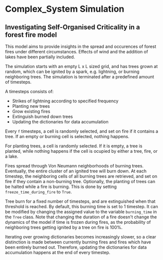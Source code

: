 # Complex_System Simulation
## Investigating Self-Organised Criticality in a forest fire model

This model aims to provide insights in the spread and occurences of forest fires under different circumstances. Effects of wind and the addition of lakes have been partially included.

The simulation starts with an empty L x L sized grid, and has trees grown at random, which can be ignited by a spark, e.g. lightning, or burning neighboring trees. The simulation is terminated after a predefined amount of timesteps.

A timesteps consists of:
*   Strikes of lightning according to specified frequency
*   Planting new trees
*   Grow existing fires
*   Extinguish burned down trees
*   Updating the dictionaries for data accumulation 

Every `f` timesteps, a cell is randomly selected, and set on fire if it contains a tree. If an empty or burning cell is selected, nothing happens.

For planting trees, a cell is randomly selected. If it is empty, a tree is planted, while nothing happens if the cell is ocupied by either a tree, fire, or a lake.

Fires spread through Von Neumann neighborhoods of burning trees. Eventually, the entire cluster of an ignited tree will burn down. At each timestep, the neighboring cells of all burning trees are retrieved, and set on fire if they contain a non-burning tree. Optionally, the planting of trees can be halted while a fire is burning. This is done by setting `freeze_time_during_fire` to `True`.

Tree burn for a fixed number of timesteps, and are extinguished when that threshold is reached. By default, this burning time is set to 1 timestep. It can be modified by changing the assigned value to the variable `burning_time` in the `Tree` class. Note that changing the duration of a fire doesn't change the dynamics of the model if time is frozen during fires, as the probability of neighboring trees getting ignited by a tree on fire is 100%.

Iterating over growing dictionaries becomes increasingly slower, so a clear distinction is made between currently burning fires and fires which have been entirely burned out. Therefore, updating the dictionaries for data accumulation happens at the end of every timestep.
